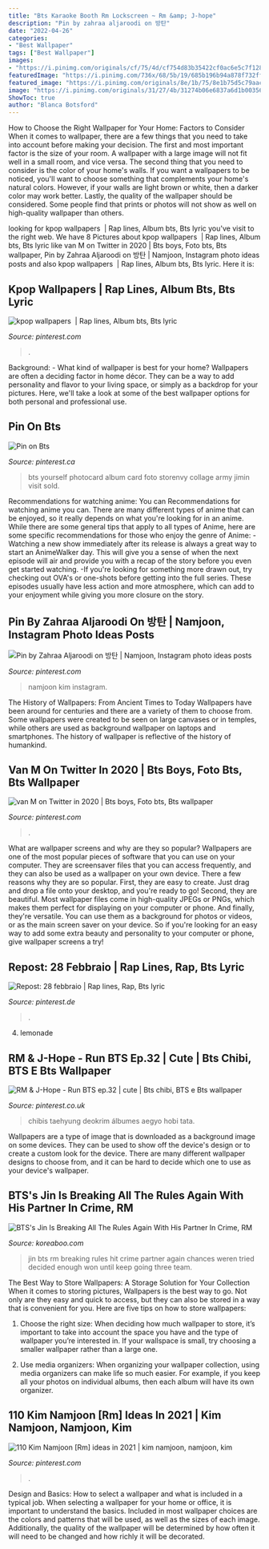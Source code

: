 ```yaml
---
title: "Bts Karaoke Booth Rm Lockscreen ~ Rm &amp; J-hope"
description: "Pin by zahraa aljaroodi on 방탄"
date: "2022-04-26"
categories:
- "Best Wallpaper"
tags: ["Best Wallpaper"]
images:
- "https://i.pinimg.com/originals/cf/75/4d/cf754d83b35422cf0ac6e5c7f12831e6.jpg"
featuredImage: "https://i.pinimg.com/736x/68/5b/19/685b196b94a878f732ff52bbe1336998.jpg"
featured_image: "https://i.pinimg.com/originals/8e/1b/75/8e1b75d5c79aacf0b755b551c4a568d9.jpg"
image: "https://i.pinimg.com/originals/31/27/4b/31274b06e6837a6d1b003562544fe461.jpg"
ShowToc: true
author: "Blanca Botsford"
---
```



How to Choose the Right Wallpaper for Your Home: Factors to Consider
When it comes to wallpaper, there are a few things that you need to take into account before making your decision. The first and most important factor is the size of your room. A wallpaper with a large image will not fit well in a small room, and vice versa. 
The second thing that you need to consider is the color of your home's walls. If you want a wallpapers to be noticed, you'll want to choose something that complements your home's natural colors. However, if your walls are light brown or white, then a darker color may work better. 
Lastly, the quality of the wallpaper should be considered. Some people find that prints or photos will not show as well on high-quality wallpaper than others.

	

		
looking for kpop wallpapers ️ | Rap lines, Album bts, Bts lyric you've visit to the right web. We have 8 Pictures about kpop wallpapers ️ | Rap lines, Album bts, Bts lyric like van M on Twitter in 2020 | Bts boys, Foto bts, Bts wallpaper, Pin by Zahraa Aljaroodi on 방탄 | Namjoon, Instagram photo ideas posts and also kpop wallpapers ️ | Rap lines, Album bts, Bts lyric. Here it is:
		
    
## Kpop Wallpapers ️ | Rap Lines, Album Bts, Bts Lyric

<img loading=lazy src="https://i.pinimg.com/736x/68/5b/19/685b196b94a878f732ff52bbe1336998.jpg" onerror="this.onerror=null;this.src='https://tse3.mm.bing.net/th?id=OIP.cTs5YJKngrHVcXO2V4wb4AHaNK&amp;pid=15.1';" alt="kpop wallpapers ️ | Rap lines, Album bts, Bts lyric">

_Source: pinterest.com_

>. 

	

Background: - What kind of wallpaper is best for your home?
Wallpapers are often a deciding factor in home décor. They can be a way to add personality and flavor to your living space, or simply as a backdrop for your pictures. Here, we'll take a look at some of the best wallpaper options for both personal and professional use.

    
## Pin On Bts

<img loading=lazy src="https://i.pinimg.com/originals/b4/f0/e2/b4f0e2a5451dae558dc27ce9a16cce82.jpg" onerror="this.onerror=null;this.src='https://tse3.mm.bing.net/th?id=OIP.tPDipUUdrlWNwnzpoWzOggHaHa&amp;pid=15.1';" alt="Pin on Bts">

_Source: pinterest.ca_

>bts yourself photocard album card foto storenvy collage army jimin visit sold. 

	

Recommendations for watching anime: You can
Recommendations for watching anime you can. There are many different types of anime that can be enjoyed, so it really depends on what you're looking for in an anime. While there are some general tips that apply to all types of Anime, here are some specific recommendations for those who enjoy the genre of Anime: 
-Watching a new show immediately after its release is always a great way to start an AnimeWalker day. This will give you a sense of when the next episode will air and provide you with a recap of the story before you even get started watching. 
-If you're looking for something more drawn out, try checking out OVA's or one-shots before getting into the full series. These episodes usually have less action and more atmosphere, which can add to your enjoyment while giving you more closure on the story.

    
## Pin By Zahraa Aljaroodi On 방탄 | Namjoon, Instagram Photo Ideas Posts

<img loading=lazy src="https://i.pinimg.com/originals/31/27/4b/31274b06e6837a6d1b003562544fe461.jpg" onerror="this.onerror=null;this.src='https://tse4.mm.bing.net/th?id=OIP.WMEkBw7NqAAa0xqFv7nj3wHaHC&amp;pid=15.1';" alt="Pin by Zahraa Aljaroodi on 방탄 | Namjoon, Instagram photo ideas posts">

_Source: pinterest.com_

>namjoon kim instagram. 

	

The History of Wallpapers: From Ancient Times to Today
Wallpapers have been around for centuries and there are a variety of them to choose from. Some wallpapers were created to be seen on large canvases or in temples, while others are used as background wallpaper on laptops and smartphones. The history of wallpaper is reflective of the history of humankind.

    
## Van M On Twitter In 2020 | Bts Boys, Foto Bts, Bts Wallpaper

<img loading=lazy src="https://i.pinimg.com/736x/97/47/84/974784f7e91cd2339e50fb6cc7215a17.jpg" onerror="this.onerror=null;this.src='https://tse3.mm.bing.net/th?id=OIP.yHkd9wRnLBNb9ykriB7egwHaMs&amp;pid=15.1';" alt="van M on Twitter in 2020 | Bts boys, Foto bts, Bts wallpaper">

_Source: pinterest.com_

>. 

	

What are wallpaper screens and why are they so popular?
Wallpapers are one of the most popular pieces of software that you can use on your computer. They are screensaver files that you can access frequently, and they can also be used as a wallpaper on your own device. There a few reasons why they are so popular. First, they are easy to create. Just drag and drop a file onto your desktop, and you're ready to go! Second, they are beautiful. Most wallpaper files come in high-quality JPEGs or PNGs, which makes them perfect for displaying on your computer or phone. And finally, they're versatile. You can use them as a background for photos or videos, or as the main screen saver on your device. So if you're looking for an easy way to add some extra beauty and personality to your computer or phone, give wallpaper screens a try!

    
## Repost: 28 Febbraio | Rap Lines, Rap, Bts Lyric

<img loading=lazy src="https://i.pinimg.com/originals/cf/75/4d/cf754d83b35422cf0ac6e5c7f12831e6.jpg" onerror="this.onerror=null;this.src='https://tse1.mm.bing.net/th?id=OIP.4ZMvVhfK5F2sO7OHpRo_UQHaKe&amp;pid=15.1';" alt="Repost: 28 febbraio | Rap lines, Rap, Bts lyric">

_Source: pinterest.de_

>. 

	

4. lemonade 

    
## RM &amp; J-Hope - Run BTS Ep.32 | Cute | Bts Chibi, BTS E Bts Wallpaper

<img loading=lazy src="https://i.pinimg.com/originals/8e/1b/75/8e1b75d5c79aacf0b755b551c4a568d9.jpg" onerror="this.onerror=null;this.src='https://tse2.mm.bing.net/th?id=OIP.gaUhlvLQ_BmYakrCRgRIcwHaPO&amp;pid=15.1';" alt="RM &amp; J-Hope - Run BTS ep.32 | cute | Bts chibi, BTS e Bts wallpaper">

_Source: pinterest.co.uk_

>chibis taehyung deokrim álbumes aegyo hobi tata. 

	

Wallpapers are a type of image that is downloaded as a background image on some devices. They can be used to show off the device's design or to create a custom look for the device. There are many different wallpaper designs to choose from, and it can be hard to decide which one to use as your device's wallpaper.

    
## BTS&#039;s Jin Is Breaking All The Rules Again With His Partner In Crime, RM

<img loading=lazy src="https://lh3.googleusercontent.com/G-4hN4ZP4ljxLfy6gBT3LJSrJG9tAepIr3mIRUZlNTwAvADw09aeWjXr26WalFNDGyxy2s7CGxOb3fho4GKikkhQU3-Yp0WdXtU=w960-rj-nu-e365" onerror="this.onerror=null;this.src='https://tse4.mm.bing.net/th?id=OIP.x3X-5HnEkJiixKaNL431WQHaEK&amp;pid=15.1';" alt="BTS&#039;s Jin Is Breaking All The Rules Again With His Partner In Crime, RM">

_Source: koreaboo.com_

>jin bts rm breaking rules hit crime partner again chances weren tried decided enough won until keep going three team. 

	

The Best Way to Store Wallpapers: A Storage Solution for Your Collection
When it comes to storing pictures, Wallpapers is the best way to go. Not only are they easy and quick to access, but they can also be stored in a way that is convenient for you. Here are five tips on how to store wallpapers:
1) Choose the right size: When deciding how much wallpaper to store, it’s important to take into account the space you have and the type of wallpaper you’re interested in. If your wallspace is small, try choosing a smaller wallpaper rather than a large one.

2) Use media organizers: When organizing your wallpaper collection, using media organizers can make life so much easier. For example, if you keep all your photos on individual albums, then each album will have its own organizer.

    
## 110 Kim Namjoon [Rm] Ideas In 2021 | Kim Namjoon, Namjoon, Kim

<img loading=lazy src="https://i.pinimg.com/474x/74/e2/6c/74e26c8801e8a1cc5a5d189d79bb8d1d.jpg" onerror="this.onerror=null;this.src='https://tse1.mm.bing.net/th?id=OIP.exyvj57w02YYoM-NnwUAqgAAAA&amp;pid=15.1';" alt="110 Kim Namjoon [Rm] ideas in 2021 | kim namjoon, namjoon, kim">

_Source: pinterest.com_

>. 

	

Design and Basics: How to select a wallpaper and what is included in a typical job.
When selecting a wallpaper for your home or office, it is important to understand the basics. Included in most wallpaper choices are the colors and patterns that will be used, as well as the sizes of each image. Additionally, the quality of the wallpaper will be determined by how often it will need to be changed and how richly it will be decorated.

